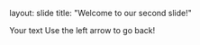 >>>
layout: slide
title: "Welcome to our second slide!"
>>>
Your text
Use the left arrow to go back!
